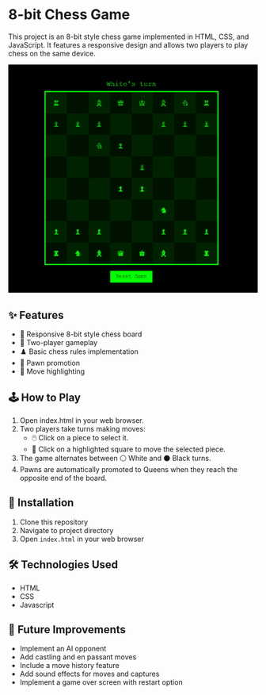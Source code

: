 # 8-bit Chess Game

This project is an 8-bit style chess game implemented in HTML, CSS, and JavaScript. It features a responsive design and allows two players to play chess on the same device.

![](8bit-chess.png)

## ✨ Features

- 📱 Responsive 8-bit style chess board
- 👥 Two-player gameplay
- ♟️ Basic chess rules implementation
- 👑 Pawn promotion
- 🔦 Move highlighting

## 🕹️ How to Play
1. Open index.html in your web browser.
2. Two players take turns making moves:
   - 🖱️ Click on a piece to select it.
   - 🎯 Click on a highlighted square to move the selected piece.
3. The game alternates between ⚪ White and ⚫ Black turns.
4. Pawns are automatically promoted to Queens when they reach the opposite end of the board.

## 🚀 Installation
1. Clone this repository
2. Navigate to project directory
3. Open `index.html` in your web browser

## 🛠️ Technologies Used
- HTML
- CSS
- Javascript

## 🔮 Future Improvements
- Implement an AI opponent
- Add castling and en passant moves
- Include a move history feature
- Add sound effects for moves and captures
- Implement a game over screen with restart option

